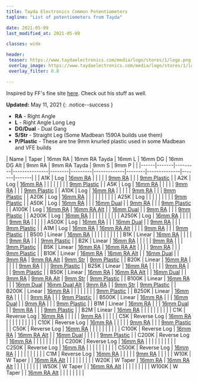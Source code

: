```yaml
---
title: Tayda Electronics Common Potentiometers
tagline: "List of potentiometers from Tayda"

date: 2021-05-09
last_modified_at: 2021-05-09

classes: wide

header:
 teaser: https://www.taydaelectronics.com/media/logo/stores/1/logo.png
 overlay_image: https://www.taydaelectronics.com/media/logo/stores/1/logo.png
 overlay_filter: 0.8

---
```


Inspired by FF's fine site [here](https://fine.rip/audio/tayda/potentiometers). Check out his stuff as well.

**Updated:** May 11, 2021
{: .notice--success }

* **RA** - Right Angle
* **L** - Right Angle Long Leg
* **DG/Dual** - Dual Gang
* **S/Str** - Straight Leg (Some Madbean 1590A builds use them)
* **P/Plastic** - These are tne 9mm knurled plastic used in some Madbean and VFE builds


| Name | Taper | 16mm RA | 16mm RA Tayda | 16mm L | 16mm DG | 16mm DG Alt | 9mm RA | 9mm RA Tayda | 9mm S | 9mm P | |
|------|-------|---------|---------------|--------|---------|-------------|--------|--------------|-------|-------| |
| A1K | Log | [16mm RA](https://www.taydaelectronics.com/a1k-ohm-logarithmic-taper-potentiometer-round-shaft-pc-mount.html) |  |  |  |  | [9mm RA](https://www.taydaelectronics.com/r-1k-ohm-logarithmic-taper-potentiometer-round-shaft-pcb-9mm.html) |  |  | [9mm Plastic](https://www.taydaelectronics.com/potentiometer-variable-resistors/rotary-potentiometer/logarithmic/1k-ohm-logarithmic-taper-potentiometer-round-knurled-plastic-shaft-pcb-9mm.html) |
| A2K | Log | [16mm RA](https://www.taydaelectronics.com/a2k-ohm-logarithmic-taper-potentiometer-round-shaft-pc-mount.html) |  |  |  |  |  |  |  | [9mm Plastic](https://www.taydaelectronics.com/potentiometer-variable-resistors/rotary-potentiometer/logarithmic/2k-ohm-logarithmic-taper-potentiometer-round-knurled-plastic-shaft-pcb-9mm.html) |
| A5K | Log | [16mm RA](https://www.taydaelectronics.com/a5k-ohm-logarithmic-taper-potentiometer-round-shaft-pc-mount.html) |  |  |  |  | [9mm RA](https://www.taydaelectronics.com/5k-ohm-logarithmic-taper-potentiometer-round-shaft-pcb-9mm.html) |  |  | [9mm Plastic](https://www.taydaelectronics.com/potentiometer-variable-resistors/rotary-potentiometer/logarithmic/5k-ohm-logarithmic-taper-potentiometer-round-knurled-plastic-shaft-pcb-9mm.html) |
| A10K | Log | [16mm RA](https://www.taydaelectronics.com/p2-10k-ohm-logarithmic-taper-potentiometer-round-shaft-pc-mount.html) |  |  |  |  | [9mm RA](https://www.taydaelectronics.com/10k-ohm-logarithmic-taper-potentiometer-round-shaft-pcb-9mm.html) |  |  | [9mm Plastic](https://www.taydaelectronics.com/potentiometer-variable-resistors/rotary-potentiometer/logarithmic/10k-ohm-logarithmic-taper-potentiometer-round-knurled-plastic-shaft-pcb-9mm.html) |
| A20K | Log | [16mm RA](https://www.taydaelectronics.com/a20k-ohm-logarithmic-taper-potentiometer-round-shaft-pc-mount.html) |  |  |  |  |  |  |  |  |
| A25K | Log |  |  |  |  |  |  |  |  | [9mm Plastic](https://www.taydaelectronics.com/potentiometer-variable-resistors/rotary-potentiometer/logarithmic/25k-ohm-logarithmic-taper-potentiometer-round-knurled-plastic-shaft-pcb-9mm.html) |
| A50K | Log | [16mm RA](https://www.taydaelectronics.com/ddup-50k-ohm-logarithmic-taper-potentiometer-round-shaft-pc-mount.html) |  |  | [16mm Dual](https://www.taydaelectronics.com/pb-50k-ohm-logarithmic-dual-taper-potentiometer-pc-mount-round-shaft-l.html) |  | [9mm RA](https://www.taydaelectronics.com/50k-ohm-logarithmic-taper-potentiometer-round-shaft-pcb-9mm.html) |  |  | [9mm Plastic](https://www.taydaelectronics.com/potentiometer-variable-resistors/rotary-potentiometer/logarithmic/50k-ohm-logarithmic-taper-potentiometer-round-knurled-plastic-shaft-pcb-9mm.html) |
| A100K | Log | [16mm RA](https://www.taydaelectronics.com/p-100k-ohm-logarithmic-taper-potentiometer-round-shaft-pc-mount.html) | [16mm RA Alt](https://www.taydaelectronics.com/tayda-100k-ohm-logarithmic-taper-potentiometer-round-shaft-pc-mount.html) |  | [16mm Dual](https://www.taydaelectronics.com/potentiometer-variable-resistors/rotary-potentiometer/logarithmic/pb-100k-ohm-logarithmic-dual-taper-potentiometer-pc-mount-round-shaft-l.html) |  | [9mm RA](https://www.taydaelectronics.com/100k-ohm-logarithmic-taper-potentiometer-round-shaft-pcb-9mm.html) |  |  | [9mm Plastic](https://www.taydaelectronics.com/potentiometer-variable-resistors/rotary-potentiometer/logarithmic/100k-ohm-logarithmic-taper-potentiometer-round-knurled-plastic-shaft-pcb-9mm.html) |
| A200K | Log | [16mm RA](https://www.taydaelectronics.com/a200k-ohm-logarithmic-taper-potentiometer-round-shaft-pc-mount.html) |  |  |  |  |  |  |  |  |
| A250K | Log | [16mm RA](https://www.taydaelectronics.com/250k-ohm-logarithmic-taper-potentiometer-round-shaft-pc-mount-41.html) |  |  |  |  | [9mm RA](https://www.taydaelectronics.com/250k-ohm-logarithmic-taper-potentiometer-round-shaft-pcb-9mm.html) |  |  |  |
| A500K | Log | [16mm RA](https://www.taydaelectronics.com/p2-500k-ohm-logarithmic-taper-potentiometer-round-shaft-pc-mount.html) |  |  | [16mm Dual](https://www.taydaelectronics.com/pb-500k-ohm-logarithmic-dual-taper-potentiometer-pc-mount-round-shaft-l.html) |  | [9mm RA](https://www.taydaelectronics.com/500k-ohm-logarithmic-taper-potentiometer-round-shaft-pcb-9mm.html) |  |  | [9mm Plastic](https://www.taydaelectronics.com/potentiometer-variable-resistors/rotary-potentiometer/logarithmic/500k-ohm-logarithmic-taper-potentiometer-round-knurled-plastic-shaft-pcb-9mm.html) |
| A1M | Log | [16mm RA](https://www.taydaelectronics.com/p2-1m-ohm-logarithmic-taper-potentiometer-round-shaft-pc-mount.html) | [16mm RA Alt](https://www.taydaelectronics.com/tayda-1m-ohm-logarithmic-taper-potentiometer-round-shaft-pc-mount.html) |  |  |  | [9mm RA](https://www.taydaelectronics.com/1m-ohm-logarithmic-taper-potentiometer-round-shaft-pcb-9mm.html) |  |  | [9mm Plastic](https://www.taydaelectronics.com/potentiometer-variable-resistors/rotary-potentiometer/logarithmic/1m-ohm-logarithmic-taper-potentiometer-round-knurled-plastic-shaft-pcb-9mm.html) |
| B500 | Linear | [16mm RA](https://www.taydaelectronics.com/b500-ohm-linear-taper-potentiometer-round-shaft-pc-mount-l.html) |  |  |  |  |  |  |  |  |
| B1K | Linear | [16mm RA](https://www.taydaelectronics.com/p1-b1k-ohm-linear-taper-potentiometer-round-shaft-pc-mount-l.html) |  |  |  |  | [9mm RA](https://www.taydaelectronics.com/1k-ohm-linear-taper-potentiometer-round-shaft-pcb-9mm.html) |  |  | [9mm Plastic](https://www.taydaelectronics.com/potentiometer-variable-resistors/rotary-potentiometer/linear/1k-ohm-linear-taper-potentiometer-round-knurled-plastic-shaft-pcb-9mm.html) |
| B2K | Linear | [16mm RA](https://www.taydaelectronics.com/b2k-ohm-linear-taper-potentiometer-round-shaft-pc-mount-l.html) |  |  |  |  | [9mm RA](https://www.taydaelectronics.com/potentiometer-variable-resistors/rotary-potentiometer/linear/2k-ohm-linear-taper-potentiometer-round-shaft-pcb-9mm.html) |  |  | [9mm Plastic](https://www.taydaelectronics.com/potentiometer-variable-resistors/rotary-potentiometer/linear/b2k-ohm-linear-taper-potentiometer-round-knurled-plastic-shaft-pcb-9mm.html) |
| B5K | Linear | [16mm RA](https://www.taydaelectronics.com/p1-b5k-ohm-linear-taper-potentiometer-round-shaft-pc-mount-l.html) | [16mm RA Alt](https://www.taydaelectronics.com/tayda-b5k-ohm-linear-taper-potentiometer-round-shaft-pc-mount-l.html) |  |  |  | [9mm RA](https://www.taydaelectronics.com/5k-ohm-linear-taper-potentiometer-round-shaft-pcb-9mm.html) |  |  | [9mm Plastic](https://www.taydaelectronics.com/potentiometer-variable-resistors/rotary-potentiometer/linear/b5k-ohm-linear-taper-potentiometer-round-knurled-plastic-shaft-pcb-9mm.html) |
| B10K | Linear | [16mm RA](https://www.taydaelectronics.com/b10k-ohm-linear-taper-potentiometer-round-shaft-pc-mount-l.html) | [16mm RA Alt](https://www.taydaelectronics.com/tayda-b10k-ohm-linear-taper-potentiometer-round-shaft-pc-mount.html) |  | [16mm Dual](https://www.taydaelectronics.com/pb-10k-ohm-linear-dual-taper-potentiometer-pc-mount-round-shaft-l.html) |  | [9mm RA](https://www.taydaelectronics.com/10k-ohm-linear-taper-potentiometer-round-shaft-pcb-9mm.html) | [9mm RA Alt](https://www.taydaelectronics.com/potentiometer-variable-resistors/rotary-potentiometer/linear/tayda-10k-ohm-linear-taper-potentiometer-round-shaft-pcb-9mm-6-35-mm.html) | [9mm Str](https://www.taydaelectronics.com/potentiometer-variable-resistors/rotary-potentiometer/linear/tayda-10k-ohm-linear-taper-potentiometer-round-shaft-pcb-9mm.html) | [9mm Plastic](https://www.taydaelectronics.com/potentiometer-variable-resistors/rotary-potentiometer/linear/10k-ohm-linear-taper-potentiometer-round-knurled-plastic-shaft-pcb-9mm.html) |
| B20K | Linear | [16mm RA](https://www.taydaelectronics.com/b20k-ohm-linear-taper-potentiometer-round-shaft-pc-mount-l.html) |  |  |  |  | [9mm RA](https://www.taydaelectronics.com/20k-ohm-linear-taper-potentiometer-round-shaft-pcb-9mm.html) |  |  | [9mm Plastic](https://www.taydaelectronics.com/potentiometer-variable-resistors/rotary-potentiometer/linear/20k-ohm-linear-taper-potentiometer-round-knurled-plastic-shaft-pcb-9mm.html) |
| B25K | Linear | [16mm RA](https://www.taydaelectronics.com/p1-b25k-ohm-linear-taper-potentiometer-round-shaft-pc-mount-l.html) |  |  |  |  | [9mm RA](https://www.taydaelectronics.com/25k-ohm-linear-taper-potentiometer-round-shaft-pcb-9mm.html) |  |  | [9mm Plastic](https://www.taydaelectronics.com/potentiometer-variable-resistors/rotary-potentiometer/linear/b25k-ohm-linear-taper-potentiometer-round-knurled-plastic-shaft-pcb-9mm.html) |
| B50K | Linear | [16mm RA](https://www.taydaelectronics.com/b50k-ohm-linear-taper-potentiometer-round-shaft-pc-mount-l.html) | [16mm RA Alt](https://www.taydaelectronics.com/tayda-b50k-ohm-linear-taper-potentiometer-round-shaft-pc-mount.html) |  | [16mm Dual](https://www.taydaelectronics.com/pb-50k-ohm-linear-dual-taper-potentiometer-pc-mount-round-shaft-l.html) |  | [9mm RA](https://www.taydaelectronics.com/50k-ohm-linear-taper-potentiometer-round-shaft-pcb-9mm.html) | [9mm RA Alt](https://www.taydaelectronics.com/potentiometer-variable-resistors/rotary-potentiometer/linear/tayda-50k-ohm-linear-taper-potentiometer-round-shaft-pcb-9mm-6-35-mm.html) | [9mm Str](https://www.taydaelectronics.com/potentiometer-variable-resistors/rotary-potentiometer/linear/tayda-50k-ohm-linear-taper-potentiometer-round-shaft-pcb-9mm.html) | [9mm Plastic](https://www.taydaelectronics.com/potentiometer-variable-resistors/rotary-potentiometer/linear/b50k-ohm-linear-taper-potentiometer-round-knurled-plastic-shaft-pcb-9mm.html) |
| B100K | Linear | [16mm RA](https://www.taydaelectronics.com/b100k-ohm-linear-taper-potentiometer-round-shaft-pc-mount-l.html) |  |  | [16mm Dual](https://www.taydaelectronics.com/pb-100k-ohm-logarithmic-dual-taper-potentiometer-pc-mount-round-shaft-l.html) | [16mm Dual Alt](https://www.taydaelectronics.com/b-100k-ohm-linear-dual-taper-potentiometer-pc-mount-round-shaft-l.html) | [9mm RA](https://www.taydaelectronics.com/100k-ohm-linear-taper-potentiometer-round-shaft-pcb-9mm.html) |  | [9mm Str](https://www.taydaelectronics.com/potentiometer-variable-resistors/rotary-potentiometer/linear/tayda-100k-ohm-linear-taper-potentiometer-round-shaft-pcb-9mm.html) | [9mm Plastic](https://www.taydaelectronics.com/potentiometer-variable-resistors/rotary-potentiometer/linear/100k-ohm-linear-taper-potentiometer-round-knurled-plastic-shaft-pcb-9mm.html) |
| B200K | Linear | [16mm RA](https://www.taydaelectronics.com/b200k-ohm-linear-taper-potentiometer-round-shaft-pc-mount-l.html) |  |  |  |  |  |  |  | [9mm Plastic](https://www.taydaelectronics.com/potentiometer-variable-resistors/rotary-potentiometer/linear/200k-ohm-linear-taper-potentiometer-round-knurled-plastic-shaft-pcb-9mm.html) |
| B250K | Linear | [16mm RA](https://www.taydaelectronics.com/250k-ohm-linear-taper-potentiometer-round-shaft-pcb-mount.html) |  |  |  |  | [9mm RA](https://www.taydaelectronics.com/250k-ohm-linear-taper-potentiometer-round-shaft-pcb-9mm.html) |  |  | [9mm Plastic](https://www.taydaelectronics.com/potentiometer-variable-resistors/rotary-potentiometer/linear/b250k-ohm-linear-taper-potentiometer-round-knurled-plastic-shaft-pcb-9mm.html) |
| B500K | Linear | [16mm RA](https://www.taydaelectronics.com/b500k-ohm-linear-taper-potentiometer-round-shaft-pc-mount-l.html) |  |  | [16mm Dual](https://www.taydaelectronics.com/pb-500k-ohm-linear-dual-taper-potentiometer-pc-mount-round-shaft-l.html) |  | [9mm RA](https://www.taydaelectronics.com/500k-ohm-linear-taper-potentiometer-round-shaft-pcb-9mm.html) |  |  | [9mm Plastic](https://www.taydaelectronics.com/potentiometer-variable-resistors/rotary-potentiometer/linear/500k-ohm-linear-taper-potentiometer-round-knurled-plastic-shaft-pcb-9mm.html) |
| B1M | Linear | [16mm RA](https://www.taydaelectronics.com/8p-b1m-ohm-linear-taper-potentiometer-round-shaft-pc-mount-l.html) |  |  | [16mm Dual](https://www.taydaelectronics.com/pb-1m-ohm-linear-dual-taper-potentiometer-pc-mount-round-shaft-l.html) |  | [9mm RA](https://www.taydaelectronics.com/1m-ohm-linear-taper-potentiometer-round-shaft-pcb-9mm.html) |  |  | [9mm Plastic](https://www.taydaelectronics.com/potentiometer-variable-resistors/rotary-potentiometer/linear/1m-ohm-linear-taper-potentiometer-round-knurled-plastic-shaft-pcb-9mm.html) |
| B2M | Linear | [16mm RA](https://www.taydaelectronics.com/b2m-ohm-linear-taper-potentiometer-round-shaft-pc-mount-l.html) |  |  |  |  |  |  |  |  |
| C1K | Reverse Log | [16mm RA](https://www.taydaelectronics.com/c-1k-ohm-anti-log-taper-potentiometer-round-shaft-pc-mount-l.html) |  |  |  |  | [9mm RA](https://www.taydaelectronics.com/c1k-ohm-taper-potentiometer-round-shaft-pcb-9mm.html) |  |  |  |
| C5K | Reverse Log | [16mm RA](https://www.taydaelectronics.com/c5k-ohm-anti-log-taper-potentiometer-round-shaft-pc-mount-l.html) |  |  |  |  |  |  |  |  |
| C10K | Reverse Log | [16mm RA](https://www.taydaelectronics.com/c-10k-ohm-anti-log-taper-potentiometer-round-shaft-pc-mount-l.html) |  |  |  |  | [9mm RA](https://www.taydaelectronics.com/c10k-ohm-taper-potentiometer-round-shaft-pcb-9mm.html) |  |  | [9mm Plastic](https://www.taydaelectronics.com/potentiometer-variable-resistors/rotary-potentiometer/anti-log-reverse/10k-ohm-anti-log-taper-potentiometer-round-knurled-plastic-shaft-pcb-9mm.html) |
| C50K | Reverse Log | [16mm RA](https://www.taydaelectronics.com/c50k-ohm-anti-log-taper-potentiometer-round-shaft-pc-mount-l.html) |  |  |  |  |  |  |  |  |
| C100K | Reverse Log | [16mm RA](https://www.taydaelectronics.com/c100k-ohm-anti-log-taper-potentiometer-round-shaft-pc-mount-l.html) | [16mm RA Alt](https://www.taydaelectronics.com/tayda-c100k-ohm-anti-log-taper-potentiometer-round-shaft-pc-mount-l.html) |  | [16mm Dual](https://www.taydaelectronics.com/c-100k-ohm-anti-log-dual-taper-potentiometer-pc-mount-round-shaft-l.html) |  |  |  |  | [9mm Plastic](https://www.taydaelectronics.com/potentiometer-variable-resistors/rotary-potentiometer/anti-log-reverse/100k-ohm-anti-log-taper-potentiometer-round-knurled-plastic-shaft-pcb-9mm.html) |
| C200K | Reverse Log | [16mm RA](https://www.taydaelectronics.com/c-20k-ohm-anti-log-taper-potentiometer-round-shaft-pc-mount-l.html) |  |  |  |  |  |  |  |  |
| C200K | Reverse Log | [16mm RA](https://www.taydaelectronics.com/c-200k-ohm-anti-log-taper-potentiometer-round-shaft-pc-mount-l.html) |  |  |  |  |  |  |  |  |
| C250K | Reverse Log | [16mm RA](https://www.taydaelectronics.com/c-250k-ohm-anti-log-taper-potentiometer-round-shaft-pcb-mount-l.html) |  |  |  |  |  |  |  |  |
| C500K | Reverse Log | [16mm RA](https://www.taydaelectronics.com/c-500k-ohm-anti-log-taper-potentiometer-round-shaft-pc-mount-l.html) |  |  |  |  |  |  |  |  |
| C1M | Reverse Log | [16mm RA](https://www.taydaelectronics.com/c-1m-ohm-anti-log-taper-potentiometer-round-shaft-pcb-mount-l.html) |  |  |  |  | [9mm RA](https://www.taydaelectronics.com/c1m-ohm-taper-potentiometer-round-shaft-pcb-9mm.html) |  |  |  |
| W10K | W Taper |  | [16mm RA Alt](https://www.taydaelectronics.com/potentiometer-variable-resistors/rotary-potentiometer/w-taper/10k-w-taper-w10k-tone-control-potentiometer-pcb-mount-6-35mm-4m.html) |  |  |  |  |  |  |  |
| W20K | W Taper | [16mm RA](https://www.taydaelectronics.com/potentiometer-variable-resistors/rotary-potentiometer/w-taper/20k-w-taper-w20k-tone-control-potentiometer-pcb-mount-6-35mm-4m.html) | [16mm RA Alt](https://www.taydaelectronics.com/potentiometer-variable-resistors/rotary-potentiometer/w-taper/20k-w-taper-w20k-tone-control-potentiometer-pcb-mount-6-35mm-4m.html) |  |  |  |  |  |  |  |
| W50K | W Taper |  | [16mm RA Alt](https://www.taydaelectronics.com/potentiometer-variable-resistors/rotary-potentiometer/w-taper/50k-w-taper-w50k-tone-control-potentiometer-pcb-mount-6-35mm.html) |  |  |  |  |  |  |  |
| W100K | W Taper |  | [16mm RA Alt](https://www.taydaelectronics.com/potentiometer-variable-resistors/rotary-potentiometer/w-taper/100k-w-taper-w100k-tone-control-potentiometer-pcb-mount-6-35mm.html) |  |  |  |  |  |  |  |
